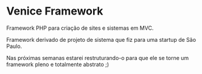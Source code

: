 Venice Framework
================

Framework PHP para criação de sites e sistemas em MVC.

Framework derivado de projeto de sistema que fiz para uma startup de São Paulo.

Nas próximas semanas estarei restruturando-o para que ele se torne um framework pleno e totalmente abstrato ;)
